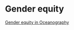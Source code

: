 # Gender equity

[Gender equity in Oceanography](https://www.annualreviews.org/doi/10.1146/annurev-marine-032322-100357)
